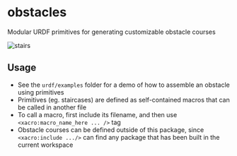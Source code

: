 # obstacles

Modular URDF primitives for generating customizable obstacle courses

![stairs](https://user-images.githubusercontent.com/59701038/151646314-924e6191-f6c6-4284-abcb-8eca5f8e1f5d.png)

## Usage

- See the `urdf/examples` folder for a demo of how to assemble an obstacle using primitives
- Primitives (eg. staircases) are defined as self-contained macros that can be called in another file
- To call a macro, first include its filename, and then use `<xacro:macro_name_here ... />` tag
- Obstacle courses can be defined outside of this package, since `<xacro:include .../>` can find any package that has been built in the current workspace
